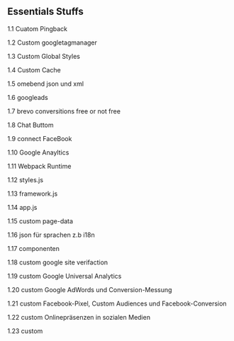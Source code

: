 

 ## Essentials Stuffs

 1.1 Cuatom Pingback

 1.2 Custom googletagmanager

 1.3 Custom Global Styles

 1.4 Custom Cache

 1.5 omebend json und xml

 1.6 googleads

 1.7 brevo conversitions free or not free

 1.8 Chat Buttom

 1.9 connect FaceBook

 1.10 Google Anayltics

 1.11 Webpack Runtime 

 1.12 styles.js

 1.13 framework.js

 1.14 app.js

 1.15 custom page-data

 1.16 json für sprachen z.b i18n

 1.17 componenten 

 1.18 custom google site verifaction

 1.19 custom Google Universal Analytics

 1.20 custom Google AdWords und Conversion-Messung

 1.21 custom Facebook-Pixel, Custom Audiences und Facebook-Conversion

1.22 custom Onlinepräsenzen in sozialen Medien

1.23 custom 